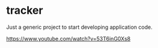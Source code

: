# tracker
Just a generic project to start developing application code.

https://www.youtube.com/watch?v=53T6inG0Xs8
